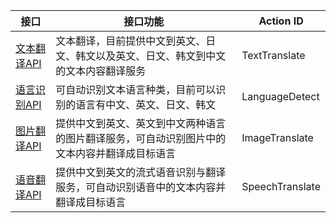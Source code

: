 |接口| 接口功能 | Action ID | 
|---------|---------|---------|
|[文本翻译API](/document/product/551/7380)| 文本翻译，目前提供中文到英文、日文、韩文以及英文、日文、韩文到中文的文本内容翻译服务 | TextTranslate| 
|[语言识别API](/document/product/551/7467)| 可自动识别文本语言种类，目前可以识别的语言有中文、英文、日文、韩文 | LanguageDetect|
|[图片翻译API](/document/product/551/9907)| 提供中文到英文、英文到中文两种语言的图片翻译服务，可自动识别图片中的文本内容并翻译成目标语言 | ImageTranslate|
|[语音翻译API](/document/product/551/11372)| 提供中文到英文的流式语音识别与翻译服务，可自动识别语音中的文本内容并翻译成目标语言 | SpeechTranslate|
